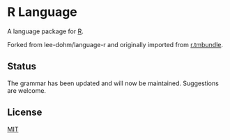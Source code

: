 # R Language

A language package for [R](http://www.r-project.org).

Forked from lee-dohm/language-r and originally imported
from [r.tmbundle](https://github.com/textmate/r.tmbundle).

## Status

The grammar has been updated and will now be maintained. Suggestions are
welcome.

## License

[MIT](LICENSE.md)
